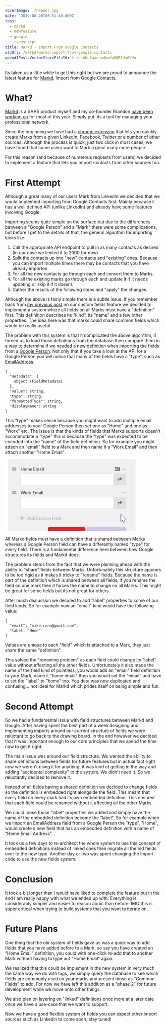 ```yaml
---
coverImage: ./header.jpg
date: '2019-08-20T08:51:40.000Z'
tags:
  - markd
  - newfeature
  - google
  - typescript
title: Markd - Import From Google Contacts
oldUrl: /markd/markd-import-from-google-contacts
openAIPostsVectorStoreFileId: file-AKu3uweLm4kwXq8QRIUm0VNn
---
```


Its taken us a little while to get this right but we are proud to announce the latest feature for [Markd](https://markd.co): Import from Google Contacts.

<!-- more -->

# What?

[Markd](https://markd.co) is a SAAS product myself and my co-founder Brandon [have been working on](/personal/farewell-bamboo-hello-markd/) for most of this year. Simply put, its a tool for managing your professional network.

Since the beginning we have had a [chrome extension](https://chrome.google.com/webstore/detail/markd-bookmarks-for-peopl/beaalofkiocejchbpaocbbjhobmambpp) that lets you quickly create Marks from a given LinkedIn, Facebook, Twitter or a number of other sources. Although the process is quick, just two click in most cases, we have found that some users want to Mark a great many more people.

For this reason (and because of numerous requests from users) we decided to implement a feature that lets you import contacts from other sources too.

# First Attempt

Although a great many of our users Mark from LinkedIn we decided that we would implement importing from Google Contacts first. Mainly because it has a well defined API (unlike LinkedIn) and already have some features involving Google.

Importing seems quite simple on the surface but due to the differences between a "Google Person" and a "Mark" there were some complications, but before I get to the details of that, the general algorithm for importing looks like:

1. Call the appropriate API endpoint to pull in as many contacts as desired (in our case we limited it to 2000 for now)
2. Split the contacts up into "new" contacts and "existing" ones. Because you can import multiple times there may be contacts that you have already imported.
3. For all the new contacts go through each and convert them to Marks.
4. For all the existing marks go through each and update it if it needs updating or skip it if it doesnt.
5. Gather the results of the following steps and "apply" the changes.

Although the above is fairly simple there is a subtle issue. If you remember back from [my previous post](/posts/markd-custom-fields/) on our custom fields feature we decided to implement a system where all fields on all Marks must have a "definition" first. This definition describes its "kind", its "name" and a few other properties. The idea here was that marks could share common fields which would be really useful.

The problem with this system is that it complicated the above algorithm, it forced us to load those definitions from the database then compare them in a way to determine if we needed a new definition when importing the fields from a [Google Person](https://developers.google.com/people/api/rest/v1/people#Person). Not only that if you take a look at the API for a Google Person you will notice that many of the fields have a "type", such as [EmailAddress](https://developers.google.com/people/api/rest/v1/people#Person.EmailAddress).

```
{
  "metadata": {
    object (FieldMetadata)
  },
  "value": string,
  "type": string,
  "formattedType": string,
  "displayName": string
}
```

This "type" makes sense because you might want to add multiple email addresses to your Google Person then set one as "Home" and one as "Work" etc. The issue is that the kinds of fields that Markd supports doesn't accommodate a "type" this is because the "type" was expected to be encoded into the "name" of the field definition. So for example you might attach an "email" field to a Mark and then name it a "Work Email" and then attach another "Home Email":

![](./ss-home-work-email-fields.png)

All Markd fields must have a definition that is shared between Marks whereas a Google Person field can have a differently named "type" for every field. There is a fundamental difference here between how Google structures its fields and Markd does.

The problem stems from the fact that we were planning ahead with the ability to "share" fields between Marks. Unfortunately this structure appears to be too rigid as it makes it tricky to "rename" fields. Because the name is part of the definition which is shared between all fields, if you rename the field on one mark then it forces the name to change on all Marks. This might be great for some fields but its not great for others.

After much discussion we decided to add "label" properties to some of our field kinds. So for example now an "email" kind would have the following value:

```
{
  "email": "mike.cann@gmail.com",
  "label: "Home"
}
```

Values are unique to each "field" which is attached to a Mark, they just share the same "definition".

This solved the "renaming problem" as each field could change its "label" value without affecting all the other fields. Unfortunately it also made the name of the field kind of pointless; you would add an "email" field definition to your Mark, name it "home email" then you would set the "email" and have to set the "label" to "home" too. You data was now duplicated and confusing... not ideal for Markd which prides itself on being simple and fun.

# Second Attempt

So we had a fundamental issue with field structures between Markd and Google. After having spent the best part of a week designing and implementing imports around our current structure of fields we were reluctant to go back to the drawing board. In the end however we decided that it was important enough to our core principles that we spend the time now to get it right.

The main issue was around our field structure. We wanted the ability to share definitions between fields for future features but in actual fact right now we weren't using it for anything, it was kind of getting in the way and adding "accidental complexity" to the system. We didn't need it. So we reluctantly decided to remove it.

Instead of all fields having a shared definition we decided to change fields so the definition is embedded right alongside the field. This meant that every field on every mark had its own embedded definition. This ensured that each field could be renamed without it affecting all the other Marks.

We could loose those "label" properties we added and simply have the name of the embedded definition become the "label". So for example when we import an EmailAddress field from a Google Person the "type", "Home", would create a new field that has an embedded definition with a name of "Home Email Address".

It took us a few days to re-architect the whole system to use this concept of embedded definitions instead of linked ones then migrate all the old fields over to the new type. Another day or two was spent changing the import code to use the new fields system.

# Conclusion

It took a bit longer than I would have liked to complete the feature but in the end I am really happy with what we ended up with. Everything is considerably simpler and easier to reason about than before. IMO this is super critical when trying to build systems that you want to iterate on.

# Future Plans

One thing that the old system of fields gave us was a quick way to add fields that you have added before to a Mark, so say you have created an "Home Email" definition, you could with one-click re-add that to another Mark without having to type out "Home Email" again.

We realized that this could be implement in the new system in very much the same way we do with tags, we simply query the database to see which fields are commonly used on your marks and present those as "Common Fields" to add. For now we have left this addition as a "phase 2" for future development while we move onto other things.

We also plan on layering on "linked" definitions once more at a later date once we have a use-case that we want to support.

Now we have a good flexible system of fields you can expect other import sources such as LinkedIn to come soon, stay tuned!
